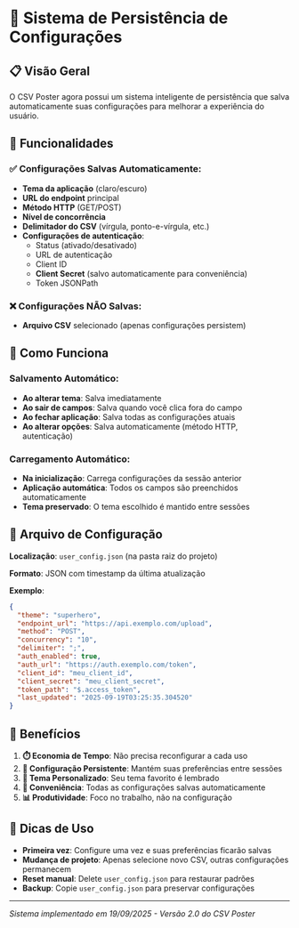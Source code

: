 # 💾 Sistema de Persistência de Configurações

## 📋 Visão Geral

O CSV Poster agora possui um sistema inteligente de persistência que salva automaticamente suas configurações para melhorar a experiência do usuário.

## 🔄 Funcionalidades

### ✅ Configurações Salvas Automaticamente:
- **Tema da aplicação** (claro/escuro)
- **URL do endpoint** principal
- **Método HTTP** (GET/POST)
- **Nível de concorrência**
- **Delimitador do CSV** (vírgula, ponto-e-vírgula, etc.)
- **Configurações de autenticação**:
  - Status (ativado/desativado)
  - URL de autenticação
  - Client ID
  - **Client Secret** (salvo automaticamente para conveniência)
  - Token JSONPath

### ❌ Configurações NÃO Salvas:
- **Arquivo CSV** selecionado (apenas configurações persistem)

## 🚀 Como Funciona

### Salvamento Automático:
- **Ao alterar tema**: Salva imediatamente
- **Ao sair de campos**: Salva quando você clica fora do campo
- **Ao fechar aplicação**: Salva todas as configurações atuais
- **Ao alterar opções**: Salva automaticamente (método HTTP, autenticação)

### Carregamento Automático:
- **Na inicialização**: Carrega configurações da sessão anterior
- **Aplicação automática**: Todos os campos são preenchidos automaticamente
- **Tema preservado**: O tema escolhido é mantido entre sessões

## 📁 Arquivo de Configuração

**Localização**: `user_config.json` (na pasta raiz do projeto)

**Formato**: JSON com timestamp da última atualização

**Exemplo**:
```json
{
  "theme": "superhero",
  "endpoint_url": "https://api.exemplo.com/upload",
  "method": "POST",
  "concurrency": "10",
  "delimiter": ";",
  "auth_enabled": true,
  "auth_url": "https://auth.exemplo.com/token",
  "client_id": "meu_client_id",
  "client_secret": "meu_client_secret",
  "token_path": "$.access_token",
  "last_updated": "2025-09-19T03:25:35.304520"
}
```

## 🎯 Benefícios

1. **⏱️ Economia de Tempo**: Não precisa reconfigurar a cada uso
2. **🔧 Configuração Persistente**: Mantém suas preferências entre sessões
3. **🎨 Tema Personalizado**: Seu tema favorito é lembrado
4. **🔐 Conveniência**: Todas as configurações salvas automaticamente
5. **📊 Produtividade**: Foco no trabalho, não na configuração

## 🔧 Dicas de Uso

- **Primeira vez**: Configure uma vez e suas preferências ficarão salvas
- **Mudança de projeto**: Apenas selecione novo CSV, outras configurações permanecem
- **Reset manual**: Delete `user_config.json` para restaurar padrões
- **Backup**: Copie `user_config.json` para preservar configurações

---

*Sistema implementado em 19/09/2025 - Versão 2.0 do CSV Poster*